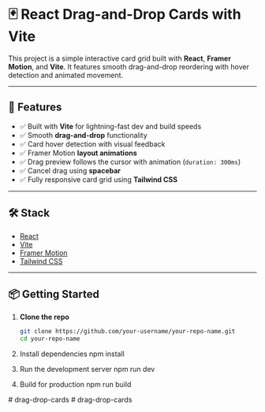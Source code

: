 # 🃏 React Drag-and-Drop Cards with Vite

This project is a simple interactive card grid built with **React**, **Framer Motion**, and **Vite**. It features smooth drag-and-drop reordering with hover detection and animated movement.

---

## 🚀 Features

- ✅ Built with **Vite** for lightning-fast dev and build speeds
- ✅ Smooth **drag-and-drop** functionality
- ✅ Card hover detection with visual feedback
- ✅ Framer Motion **layout animations**
- ✅ Drag preview follows the cursor with animation (`duration: 300ms`)
- ✅ Cancel drag using **spacebar**
- ✅ Fully responsive card grid using **Tailwind CSS**

---

## 🛠️ Stack

- [React](https://reactjs.org/)
- [Vite](https://vitejs.dev/)
- [Framer Motion](https://www.framer.com/motion/)
- [Tailwind CSS](https://tailwindcss.com/)

---

## 📦 Getting Started

1. **Clone the repo**

   ```bash
   git clone https://github.com/your-username/your-repo-name.git
   cd your-repo-name

   ```

2. Install dependencies
   npm install

3. Run the development server
   npm run dev

4. Build for production
   npm run build

   
#   d r a g - d r o p - c a r d s 
 
 #   d r a g - d r o p - c a r d s 
 
 
